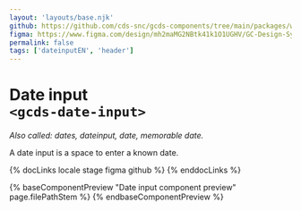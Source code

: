 ```yaml
---
layout: 'layouts/base.njk'
github: https://github.com/cds-snc/gcds-components/tree/main/packages/web/src/components/gcds-date-input
figma: https://www.figma.com/design/mh2maMG2NBtk41k1O1UGHV/GC-Design-System?node-id=14220-878&node-type=canvas&t=TkjGZOzzUOp5XV3K-0
permalink: false
tags: ['dateinputEN', 'header']
---
```


# Date input <br>`<gcds-date-input>`

_Also called: dates, dateinput, date, memorable date._

A date input is a space to enter a known date.

{% docLinks locale stage figma github %}
{% enddocLinks %}

{% baseComponentPreview "Date input component preview" page.filePathStem %}
{% endbaseComponentPreview %}
